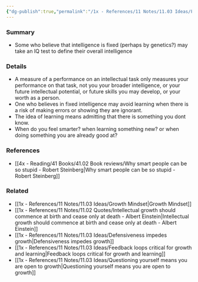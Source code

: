 ```yaml
---
{"dg-publish":true,"permalink":"/1x - References/11 Notes/11.03 Ideas/Fixed view of intelligence leads to lack of growth/","title":"Fixed view of intelligence leads to lack of growth","noteIcon":"","created":"2023-11-04T23:50:25.000+03:00","updated":"2024-02-14T20:18:32.098+03:00"}
---
```



### Summary
- Some who believe that intelligence is fixed (perhaps by genetics?) may take an IQ test to define their overall intelligence

### Details
- A measure of a performance on an intellectual task only measures your performance on that task, not you your broader intelligence, or your future intellectual potential, or future skills you may develop, or your worth as a person.
- One who believes in fixed intelligence may avoid learning when there is a risk of making errors or showing they are ignorant.
- The idea of learning means admitting that there is something you dont know.
- When do you feel smarter? when learning something new? or when doing something you are already good at?

### References
- [[4x - Reading/41 Books/41.02 Book reviews/Why smart people can be so stupid - Robert Steinberg\|Why smart people can be so stupid - Robert Steinberg]]

### Related
- [[1x - References/11 Notes/11.03 Ideas/Growth Mindset\|Growth Mindset]]
- [[1x - References/11 Notes/11.02 Quotes/Intellectual growth should commence at birth and cease only at death - Albert Einstein\|Intellectual growth should commence at birth and cease only at death - Albert Einstein]]
- [[1x - References/11 Notes/11.03 Ideas/Defensiveness impedes growth\|Defensiveness impedes growth]]
- [[1x - References/11 Notes/11.03 Ideas/Feedback loops critical for growth and learning\|Feedback loops critical for growth and learning]]
- [[1x - References/11 Notes/11.03 Ideas/Questioning yourself means you are open to growth\|Questioning yourself means you are open to growth]]